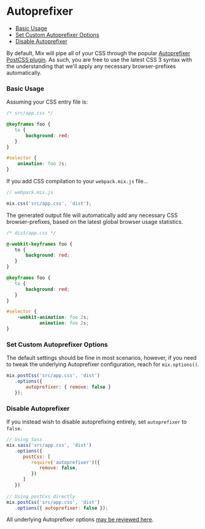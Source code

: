 # Autoprefixer

- [Basic Usage](#basic-usage)
- [Set Custom Autoprefixer Options](#set-custom-autoprefixer-options)
- [Disable Autoprefixer](#disable-autoprefixer)

By default, Mix will pipe all of your CSS through the popular [Autoprefixer PostCSS plugin](https://github.com/postcss/autoprefixer). As such, you are free to use the latest CSS 3 syntax with the understanding that we'll apply any necessary browser-prefixes automatically.

### Basic Usage

Assuming your CSS entry file is:

```css
/* src/app.css */

@keyframes foo {
   to {
       background: red;
   }
}

#selector {
    animation: foo 2s;
}
```

If you add CSS compilation to your `webpack.mix.js` file...


```js
// webpack.mix.js

mix.css('src/app.css', 'dist');
```

The generated output file will automatically add any necessary CSS browser-prefixes, based on the latest global browser usage statistics.

```css
/* dist/app.css */

@-webkit-keyframes foo {
   to {
       background: red;
   }
}

@keyframes foo {
   to {
       background: red;
   }
}

#selector {
    -webkit-animation: foo 2s;
            animation: foo 2s;
}

```

### Set Custom Autoprefixer Options

The default settings should be fine in most scenarios, however, if you need to tweak the underlying 
Autoprefixer configuration, reach for `mix.options()`.

```js
mix.postCss('src/app.css', 'dist')
   .options({
       autoprefixer: { remove: false } 
   });
```

### Disable Autoprefixer 

If you instead wish to disable autoprefixing entirely, set `autoprefixer` to `false`.

```js
// Using Sass
mix.sass('src/app.css', 'dist')
   .options({
      postCss: [
         require('autoprefixer')({
            remove: false,
         })
      ]
   })
   
// Using postCss directly
mix.postCss('src/app.css', 'dist')
   .options({ autoprefixer: false });
```

All underlying Autoprefixer options [may be reviewed here](https://github.com/postcss/autoprefixer#options).

